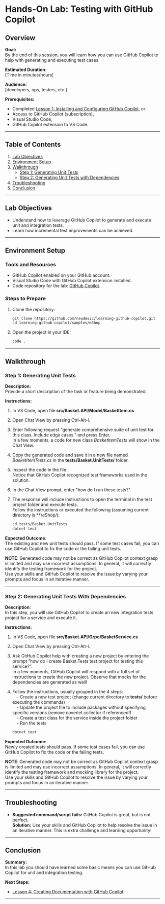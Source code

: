 
# Hands-On Lab: Testing with GitHub Copilot

## Overview

**Goal:**  
By the end of this session, you will learn how you can use GitHub Copilot to help with generating and executing test cases.

**Estimated Duration:**  
[Time in minutes/hours]

**Audience:**  
[developers, ops, testers, etc.]

**Prerequisites:**  

- Completed [Lesson 1: Installing and Configuring GitHub Copilot](docs/lesson1.md), or
- Access to GitHub Copilot (subscription),
- Visual Studio Code,
- GitHub Copilot extension to VS Code.

---

## Table of Contents

1. [Lab Objectives](#lab-objectives)
2. [Environment Setup](#environment-setup)
3. [Walkthrough](#walkthrough)
    - [Step 1: Generating Unit Tests](#step-1-generating-unit-tests)
    - [Step 2: Generating Unit Tests with Dependencies](#step-2-generating-unit-tests-with-dependencies)
4. [Troubleshooting](#troubleshooting)
5. [Conclusion](#conclusion)

---

## Lab Objectives
  
- Understand how to leverage GitHub Copilot to generate and execute unit and integration tests.  
- Learn how incremental test improvements can be achieved.  

---

## Environment Setup

### Tools and Resources

- GitHub Copilot enabled on your GitHub account.
- Visual Studio Code with GitHub Copilot extension installed.
- Code repository for the lab: [GitHub Copilot](https://github.com/neudesic/learning-github-copilot).

### Steps to Prepare

1. Clone the repository:  

   ```bash
   git clone https://github.com/neudesic/learning-github-copilot.git
   cd learning-github-copilot/samples/eShop
   ```

2. Open the project in your IDE:  

   ```bash
   code .
   ```

---

## Walkthrough

### Step 1: Generating Unit Tests

**Description:**  
Provide a short description of the task or feature being demonstrated.  

**Instructions:**  

1. In VS Code, open file **src/Basket.API/Model/BasketItem.cs**
2. Open Chat View by pressing Ctrl-Alt-I.
3. Enter following request "generate comprehensive suite of unit test for this class. Include edge cases." and press Enter.  
In a few moments, a code for new class *BasketItemTests* will show in the Chat View.
4. Copy the generated code and save it in a new file named *BasketItemTests.cs* in the **tests/Basket.UnitTests/** folder.
5. Inspect the code in the file.  
Notice that GitHub Copilot recognized test frameworks used in the solution.
6. In the Chat View prompt, enter "how do I run these tests?".
7. The response will include instructions to open the terminal in the test project folder and execute tests.  
Follow the instructions or executed the following (assuming current directory is **/eShop/):

   ```bash
   cd tests/Basket.UnitTests
   dotnet test
   ```

**Expected Outcome:**  
The existing and new unit tests should pass. If some test cases fail, you can use GitHub Copilot to fix the code or the failing unit tests.  

**NOTE**:  Generated code may not be correct as GitHub Copilot context grasp is limited and may use incorrect assumptions.  In general, it will correctly identify the testing framework for the project.  
Use your skills and GitHub Copilot to resolve the issue by varying your prompts and focus in an iterative manner.  

---

### Step 2: Generating Unit Tests With Dependencies

**Description:**  
In this step, you will use GitHub Copilot to create an new integration tests project for a service and execute it.  

**Instructions:**  

1. In VS Code, open file **src/Basket.API/Grpc/BasketService.cs**
2. Open Chat View by pressing Ctrl-Alt-I.
3. Ask GitHub Copilot help with creating a new project by entering the prompt "how do I create Basket.Tests test project for testing this service?".  
In a few moments, GitHub Copilot will respond with a full set of instructions to create the new project. Observe that mocks for the dependencies are generated as well!
4. Follow the instructions, usually grouped in the 4 steps:  
&emsp;- Create a new test project (change current directory to **tests/** before executing the commands)  
&emsp;- Update the project file to include packages without specifying specific versions (remove coverlet.collector if referenced!)  
&emsp;- Create a test class for the service inside the project folder  
&emsp;- Run the tests

   ```bash
   dotnet test
   ```

**Expected Outcome:**  
Newly created tests should pass. If some test cases fail, you can use GitHub Copilot to fix the code or the failing tests.  

**NOTE**:  Generated code may not be correct as GitHub Copilot context grasp is limited and may use incorrect assumptions.  In general, it will correctly identify the testing framework and mocking library for the project.  
Use your skills and GitHub Copilot to resolve the issue by varying your prompts and focus in an iterative manner.  

---

## Troubleshooting

- **Suggested command/script fails:** GitHub Copilot is great, but is not perfect.  
  **Solution:**  Use your skills and GitHub Copilot to help resolve the issue in an iterative manner. This is extra challenge and learning opportunity!

---

## Conclusion

**Summary:**  
In this lab you should have learned some basic means you can use GitHub Copilot for unit and integration testing.  

**Next Steps:**  

- [Lesson 4: Creating Documentation with GitHub Copilot](4-creating-documentation-with-copilot.md)

---
